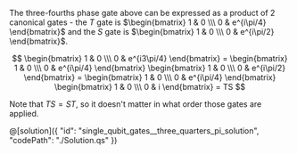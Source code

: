 The three-fourths phase gate above can be expressed as a product of 2 canonical gates - the $T$ gate is $\begin{bmatrix} 1 & 0 \\\ 0 & e^{i\pi/4} \end{bmatrix}$ and the $S$ gate is $\begin{bmatrix} 1 & 0 \\\ 0 & e^{i\pi/2} \end{bmatrix}$.

$$
\begin{bmatrix} 1 & 0 \\\ 0 & e^{i3\pi/4} \end{bmatrix} = 
\begin{bmatrix} 1 & 0 \\\ 0 & e^{i\pi/4} \end{bmatrix} \begin{bmatrix} 1 & 0 \\\ 0 & e^{i\pi/2} \end{bmatrix} = 
\begin{bmatrix} 1 & 0 \\\ 0 & e^{i\pi/4} \end{bmatrix} \begin{bmatrix} 1 & 0 \\\ 0 & i \end{bmatrix} = 
TS
$$

Note that $TS = ST$, so it doesn't matter in what order those gates are applied.

@[solution]({
    "id": "single_qubit_gates__three_quarters_pi_solution",
    "codePath": "./Solution.qs"
})
